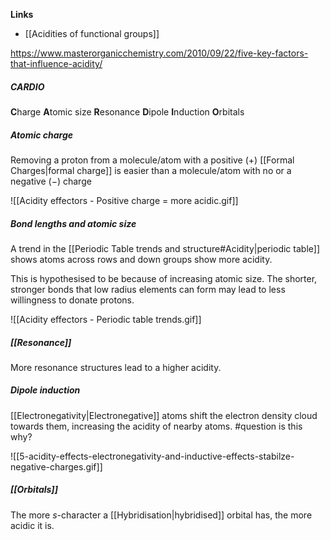 **Links**
- [[Acidities of functional groups]] 


https://www.masterorganicchemistry.com/2010/09/22/five-key-factors-that-influence-acidity/

##### CARDIO
**C**harge
**A**tomic size
**R**esonance
**D**ipole **I**nduction
**O**rbitals

##### Atomic charge
Removing a proton from a molecule/atom with a positive ($+$) [[Formal Charges|formal charge]]  is easier than a molecule/atom with no or a negative ($-$) charge

![[Acidity effectors - Positive charge = more acidic.gif]]

##### Bond lengths and atomic size
A trend in the [[Periodic Table trends and structure#Acidity|periodic table]] shows atoms across rows and down groups show more acidity. 

This is hypothesised to be because of increasing atomic size. The shorter, stronger bonds that low radius elements can form may lead to less willingness to donate protons.

![[Acidity effectors - Periodic table trends.gif]]

##### [[Resonance]] 
More resonance structures lead to a higher acidity. 

##### Dipole induction
[[Electronegativity|Electronegative]] atoms shift the electron density cloud towards them, increasing the acidity of nearby atoms.
#question is this why?

![[5-acidity-effects-electronegativity-and-inductive-effects-stabilze-negative-charges.gif]]


##### [[Orbitals]] 
The more $s$-character a [[Hybridisation|hybridised]] orbital has, the more acidic it is.